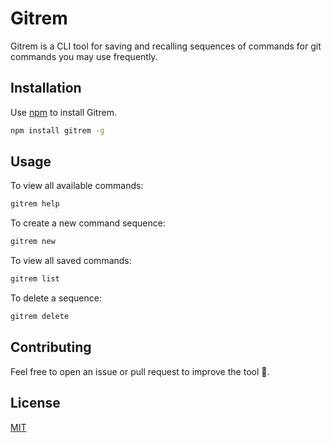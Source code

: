# Gitrem

Gitrem is a CLI tool for saving and recalling sequences of commands for git commands you may use frequently.

## Installation

Use [npm](www.npmjs.com) to install Gitrem.

```bash
npm install gitrem -g
```

## Usage

To view all available commands:
```bash
gitrem help
```

To create a new command sequence:
```bash
gitrem new
```


To view all saved commands:
```bash
gitrem list
```

To delete a sequence:
```bash
gitrem delete
```

## Contributing
Feel free to open an issue or pull request to improve the tool 💖.

## License
[MIT](https://choosealicense.com/licenses/mit/)